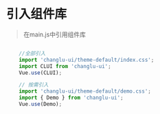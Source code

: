 # 引入组件库

>在main.js中引用组件库

```javascript

    //全部引入
    import 'changlu-ui/theme-default/index.css';
    import CLUI from 'changlu-ui';
    Vue.use(CLUI);

    // 按需引入
    import 'changlu-ui/theme-default/demo.css';
    import { Demo } from 'changlu-ui';
    Vue.use(Demo);

```